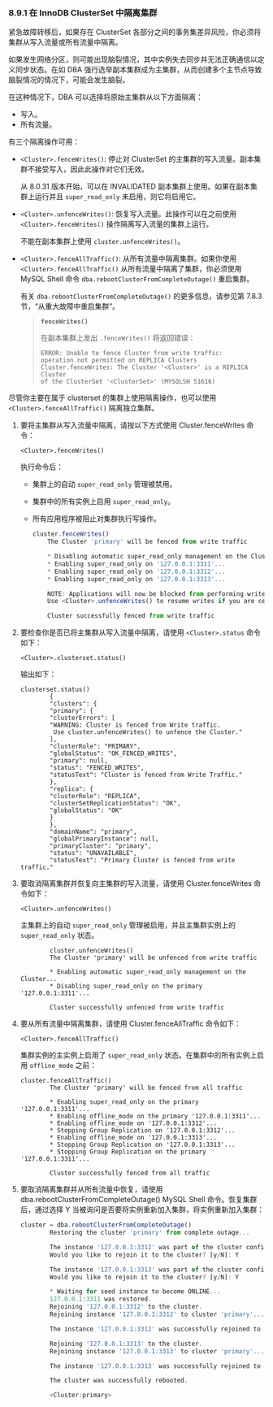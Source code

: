 ### 8.9.1 在 InnoDB ClusterSet 中隔离集群

紧急故障转移后，如果存在 ClusterSet 各部分之间的事务集差异风险，你必须将集群从写入流量或所有流量中隔离。

如果发生网络分区，则可能出现脑裂情况，其中实例失去同步并无法正确通信以定义同步状态。在如 DBA 强行选举副本集群成为主集群，从而创建多个主节点导致脑裂情况的情况下，可能会发生脑裂。

在这种情况下，DBA 可以选择将原始主集群从以下方面隔离：

- 写入。
- 所有流量。

有三个隔离操作可用：

- `<Cluster>.fenceWrites()`: 停止对 ClusterSet 的主集群的写入流量。副本集群不接受写入，因此此操作对它们无效。
  
  从 8.0.31 版本开始，可以在 INVALIDATED 副本集群上使用。如果在副本集群上运行并且 `super_read_only` 未启用，则它将启用它。

- `<Cluster>.unfenceWrites()`: 恢复写入流量。此操作可以在之前使用 `<Cluster>.fenceWrites()` 操作隔离写入流量的集群上运行。
  
  不能在副本集群上使用 `cluster.unfenceWrites()`。

- `<Cluster>.fenceAllTraffic()`: 从所有流量中隔离集群。如果你使用 `<Cluster>.fenceAllTraffic()` 从所有流量中隔离了集群，你必须使用 MySQL Shell 命令 `dba.rebootClusterFromCompleteOutage()` 重启集群。

   有关 `dba.rebootClusterFromCompleteOutage()` 的更多信息，请参见第 7.8.3 节，“从重大故障中重启集群”。

  > **`fenceWrites()`**
  >
  > 在副本集群上发出 `.fenceWrites()` 将返回错误：
  >
  > ```
  > ERROR: Unable to fence Cluster from write traffic: 
  > operation not permitted on REPLICA Clusters
  > Cluster.fenceWrites: The Cluster '<Cluster>' is a REPLICA Cluster 
  > of the ClusterSet '<ClusterSet>' (MYSQLSH 51616)
  > ```

尽管你主要在属于 clusterset 的集群上使用隔离操作，也可以使用 `<Cluster>.fenceAllTraffic()` 隔离独立集群。

1. 要将主集群从写入流量中隔离，请按以下方式使用 Cluster.fenceWrites 命令：

    ```
    <Cluster>.fenceWrites()
    ```
    执行命令后：

    - 集群上的自动 `super_read_only` 管理被禁用。

    - 集群中的所有实例上启用 `super_read_only`。

    - 所有应用程序被阻止对集群执行写操作。

      ```js
      cluster.fenceWrites()
          The Cluster 'primary' will be fenced from write traffic
      
      	  * Disabling automatic super_read_only management on the Cluster...
      	  * Enabling super_read_only on '127.0.0.1:3311'...
      	  * Enabling super_read_only on '127.0.0.1:3312'...
      	  * Enabling super_read_only on '127.0.0.1:3313'...
      
      	  NOTE: Applications will now be blocked from performing writes on Cluster 'primary'. 
          Use <Cluster>.unfenceWrites() to resume writes if you are certain a split-brain is not in effect.
      
      	  Cluster successfully fenced from write traffic
      ```

2. 要检查你是否已将主集群从写入流量中隔离，请使用 `<Cluster>.status` 命令如下：

    ```
    <Cluster>.clusterset.status()
    ```
    输出如下：

    ```
    clusterset.status()
            {
            "clusters": {
            "primary": {
            "clusterErrors": [
            "WARNING: Cluster is fenced from Write traffic. 
             Use cluster.unfenceWrites() to unfence the Cluster."
            ],
            "clusterRole": "PRIMARY",
            "globalStatus": "OK_FENCED_WRITES",
            "primary": null,
            "status": "FENCED_WRITES",
            "statusText": "Cluster is fenced from Write Traffic."
            },
            "replica": {
            "clusterRole": "REPLICA",
            "clusterSetReplicationStatus": "OK",
            "globalStatus": "OK"
            }
            },
            "domainName": "primary",
            "globalPrimaryInstance": null,
            "primaryCluster": "primary",
            "status": "UNAVAILABLE",
            "statusText": "Primary Cluster is fenced from write traffic."
    ```

3. 要取消隔离集群并恢复向主集群的写入流量，请使用 Cluster.fenceWrites 命令如下：

    ```
    <Cluster>.unfenceWrites()
    ```
    主集群上的自动 `super_read_only` 管理被启用，并且主集群实例上的 `super_read_only` 状态。

    ```
            cluster.unfenceWrites()
            The Cluster 'primary' will be unfenced from write traffic
    
            * Enabling automatic super_read_only management on the Cluster...
            * Disabling super_read_only on the primary '127.0.0.1:3311'...
    
            Cluster successfully unfenced from write traffic
    ```

4. 要从所有流量中隔离集群，请使用 Cluster.fenceAllTraffic 命令如下：

    ```
    <Cluster>.fenceAllTraffic()
    ```
    集群实例的主实例上启用了 `super_read_only` 状态。在集群中的所有实例上启用 `offline_mode` 之前：

    ```
    cluster.fenceAllTraffic()
            The Cluster 'primary' will be fenced from all traffic
    
            * Enabling super_read_only on the primary '127.0.0.1:3311'...
            * Enabling offline_mode on the primary '127.0.0.1:3311'...
            * Enabling offline_mode on '127.0.0.1:3312'...
            * Stopping Group Replication on '127.0.0.1:3312'...
            * Enabling offline_mode on '127.0.0.1:3313'...
            * Stopping Group Replication on '127.0.0.1:3313'...
            * Stopping Group Replication on the primary '127.0.0.1:3311'...
    
            Cluster successfully fenced from all traffic
    ```
    
5. 要取消隔离集群并从所有流量中恢复，请使用 dba.rebootClusterFromCompleteOutage() MySQL Shell 命令。恢复集群后，通过选择 Y 当被询问是否要将实例重新加入集群，将实例重新加入集群：

    ```js
    cluster = dba.rebootClusterFromCompleteOutage()
    		Restoring the cluster 'primary' from complete outage...
    
    		The instance '127.0.0.1:3312' was part of the cluster configuration.
    		Would you like to rejoin it to the cluster? [y/N]: Y
    
    		The instance '127.0.0.1:3313' was part of the cluster configuration.
    		Would you like to rejoin it to the cluster? [y/N]: Y
    
    		* Waiting for seed instance to become ONLINE...
    		127.0.0.1:3311 was restored.
    		Rejoining '127.0.0.1:3312' to the cluster.
    		Rejoining instance '127.0.0.1:3312' to cluster 'primary'...
    
    		The instance '127.0.0.1:3312' was successfully rejoined to the cluster.
    
    		Rejoining '127.0.0.1:3313' to the cluster.
    		Rejoining instance '127.0.0.1:3313' to cluster 'primary'...
    
    		The instance '127.0.0.1:3313' was successfully rejoined to the cluster.
    
    		The cluster was successfully rebooted.
    
    		<Cluster:primary>
    ```